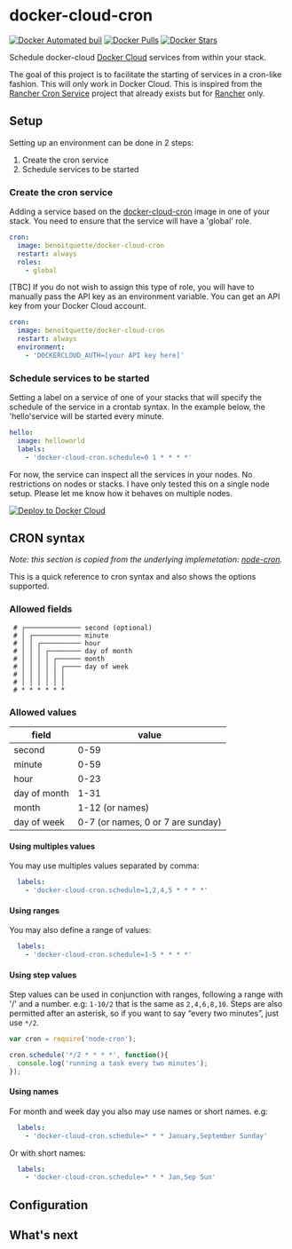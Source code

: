 # docker-cloud-cron
[![Docker Automated buil](https://img.shields.io/docker/automated/benoitquette/docker-cloud-cron.svg)]() [![Docker Pulls](https://img.shields.io/docker/pulls/benoitquette/docker-cloud-cron.svg)]() [![Docker Stars](https://img.shields.io/docker/stars/benoitquette/docker-cloud-cron.svg)]()

Schedule docker-cloud [Docker Cloud](https://cloud.docker.com) services from within your stack.

The goal of this project is to facilitate the starting of services in a cron-like fashion.
This will only work in Docker Cloud. This is inspired from the [Rancher Cron Service](https://github.com/SocialEngine/rancher-cron) project that already exists but for [Rancher](http://rancher.com/) only.

## Setup

Setting up an environment can be done in 2 steps:
1. Create the cron service
2. Schedule services to be started

### Create the cron service

Adding a service based on the [docker-cloud-cron](https://hub.docker.com/r/benoitquette/docker-cloud-cron/) image in one of your stack. You need to ensure that the service will have a 'global' role.
```yaml
cron:
  image: benoitquette/docker-cloud-cron
  restart: always
  roles:
    - global
```
[TBC] If you do not wish to assign this type of role, you will have to manually pass the API key as an environment variable. You can get an API key from your Docker Cloud account.
```yaml
cron:
  image: benoitquette/docker-cloud-cron
  restart: always
  environment:
    - 'DOCKERCLOUD_AUTH=[your API key here]'
```

### Schedule services to be started

Setting a label on a service of one of your stacks that will specify the schedule of the service in a crontab syntax. In the example below, the 'hello'service will be started every minute.
```yaml
hello:
  image: helloworld
  labels:
    - 'docker-cloud-cron.schedule=0 1 * * * *'
```
For now, the service can inspect all the services in your nodes. No restrictions on nodes or stacks. I have only tested this on a single node setup. Please let me know how it behaves on multiple nodes.

[![Deploy to Docker Cloud](https://files.cloud.docker.com/images/deploy-to-dockercloud.svg)](https://cloud.docker.com/stack/deploy/?repo=https://github.com/benoitquette/docker-cloud-cron)

## CRON syntax
*Note: this section is copied from the underlying implemetation: [node-cron](https://github.com/merencia/node-cron).*

This is a quick reference to cron syntax and also shows the options supported.

### Allowed fields

```
 # ┌────────────── second (optional)
 # │ ┌──────────── minute
 # │ │ ┌────────── hour
 # │ │ │ ┌──────── day of month
 # │ │ │ │ ┌────── month
 # │ │ │ │ │ ┌──── day of week
 # │ │ │ │ │ │
 # │ │ │ │ │ │
 # * * * * * *
```

### Allowed values

|     field    |        value        |
|--------------|---------------------|
|    second    |         0-59        |
|    minute    |         0-59        |
|     hour     |         0-23        |
| day of month |         1-31        |
|     month    |     1-12 (or names) |
|  day of week |     0-7 (or names, 0 or 7 are sunday)  |


#### Using multiples values

You may use multiples values separated by comma:

```yaml
  labels:
    - 'docker-cloud-cron.schedule=1,2,4,5 * * * *'
```

#### Using ranges

You may also define a range of values:

```yaml
  labels:
    - 'docker-cloud-cron.schedule=1-5 * * * *'
```

#### Using step values

Step values can be used in conjunction with ranges, following a range with '/' and a number. e.g: `1-10/2` that is the same as `2,4,6,8,10`. Steps are also permitted after an asterisk, so if you want to say “every two minutes”, just use `*/2`.

```javascript
var cron = require('node-cron');

cron.schedule('*/2 * * * *', function(){
  console.log('running a task every two minutes');
});
```

#### Using names

For month and week day you also may use names or short names. e.g:

```yaml
  labels:
    - 'docker-cloud-cron.schedule=* * * January,September Sunday'
```

Or with short names:

```yaml
  labels:
    - 'docker-cloud-cron.schedule=* * * Jan,Sep Sun'
```

## Configuration

## What's next

